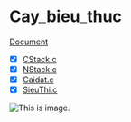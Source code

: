 # Cay_bieu_thuc

[Document](https://drive.google.com/file/d/14Ad4P6sLkl22PxFl6ksYXhiVNTNQ4kKT/view)
- [x] [CStack.c](https://github.com/phamvlap/Cay_bieu_thuc/blob/master/CStack.c)
- [x] [NStack.c](https://github.com/phamvlap/Cay_bieu_thuc/blob/master/NStack.c)
- [x] [Caidat.c](https://github.com/phamvlap/Cay_bieu_thuc/blob/master/CaiDat.c)
- [x] [SieuThi.c](https://github.com/phamvlap/Cay_bieu_thuc/blob/master/SieuThi.c)

![This is image](https://www.bleepstatic.com/content/hl-images/2022/04/08/GitHub___headpic.jpg?rand=935937499).

